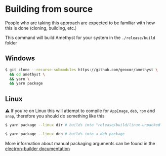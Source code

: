# Building from source
People who are taking this approach are expected to be familiar with how this is done (cloning, building, etc.)

This command will build Amethyst for your system in the `./release/build` folder

## Windows
```sh
$ git clone --recurse-submodules https://github.com/geoxor/amethyst \
  && cd amethyst \
  && yarn \
  && yarn package 
```

## Linux
⚠️ If you're on Linux this will attempt to compile for 
`AppImage`, `deb`, `rpm` and `snap`, therefore you should do something like this


```sh
$ yarn package --linux dir # builds into "release/build/linux-unpacked"
```

```sh
$ yarn package --linux deb # builds into a deb package
```

More information about manual packaging arguments can be found in the [electron-builder documentation](https://www.electron.build/configuration/linux.html)

